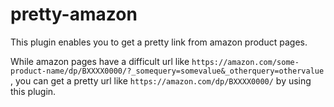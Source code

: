 # pretty-amazon

This plugin enables you to get a pretty link from amazon product pages.

While amazon pages have a difficult url like `https://amazon.com/some-product-name/dp/BXXXX0000/?_somequery=somevalue&_otherquery=othervalue` ,
you can get a pretty url like `https://amazon.com/dp/BXXXX0000/` by using this plugin.
